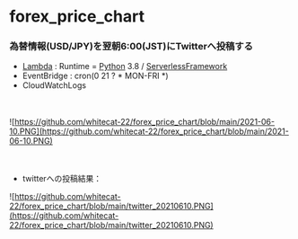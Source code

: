 # forex_price_chart

### 為替情報(USD/JPY)を翌朝6:00(JST)にTwitterへ投稿する

- [Lambda](https://aws.amazon.com/jp/lambda/?nc2=h_ql_prod_fs_lbd) : Runtime = [Python](https://www.python.org/) 3.8 / [ServerlessFramework](https://app.serverless.com/)
- EventBridge : cron(0 21 ? * MON-FRI *)
- CloudWatchLogs

　

![https://github.com/whitecat-22/forex_price_chart/blob/main/2021-06-10.PNG](https://github.com/whitecat-22/forex_price_chart/blob/main/2021-06-10.PNG)

　

- twitterへの投稿結果：

![https://github.com/whitecat-22/forex_price_chart/blob/main/twitter_20210610.PNG](https://github.com/whitecat-22/forex_price_chart/blob/main/twitter_20210610.PNG)
